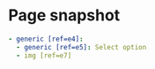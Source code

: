 # Page snapshot

```yaml
- generic [ref=e4]:
  - generic [ref=e5]: Select option
  - img [ref=e7]
```